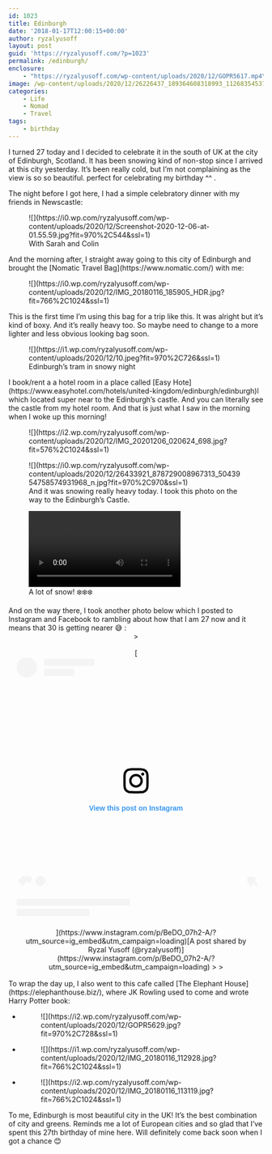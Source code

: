 ```yaml
---
id: 1023
title: Edinburgh
date: '2018-01-17T12:00:15+00:00'
author: ryzalyusoff
layout: post
guid: 'https://ryzalyusoff.com/?p=1023'
permalink: /edinburgh/
enclosure:
    - "https://ryzalyusoff.com/wp-content/uploads/2020/12/GOPR5617.mp4\n2219284\nvideo/mp4\n"
image: /wp-content/uploads/2020/12/26226437_189364608318993_1126835453798907904_n.jpg
categories:
    - Life
    - Nomad
    - Travel
tags:
    - birthday
---
```


I turned 27 today and I decided to celebrate it in the south of UK at the city of Edinburgh, Scotland. It has been snowing kind of non-stop since I arrived at this city yesterday. It’s been really cold, but I’m not complaining as the view is so so beautiful. perfect for celebrating my birthday ^^ .

The night before I got here, I had a simple celebratory dinner with my friends in Newscastle:

<figure class="wp-block-image">![](https://i0.wp.com/ryzalyusoff.com/wp-content/uploads/2020/12/Screenshot-2020-12-06-at-01.55.59.jpg?fit=970%2C544&ssl=1)<figcaption>With Sarah and Colin</figcaption></figure>And the morning after, I straight away going to this city of Edinburgh and brought the [Nomatic Travel Bag](https://www.nomatic.com/) with me:

<figure class="wp-block-image">![](https://i0.wp.com/ryzalyusoff.com/wp-content/uploads/2020/12/IMG_20180116_185905_HDR.jpg?fit=766%2C1024&ssl=1)</figure>This is the first time I’m using this bag for a trip like this. It was alright but it’s kind of boxy. And it’s really heavy too. So maybe need to change to a more lighter and less obvious looking bag soon.

<figure class="wp-block-image">![](https://i1.wp.com/ryzalyusoff.com/wp-content/uploads/2020/12/10.jpeg?fit=970%2C726&ssl=1)<figcaption>Edinburgh’s tram in snowy night</figcaption></figure>I book/rent a a hotel room in a place called [Easy Hote](https://www.easyhotel.com/hotels/united-kingdom/edinburgh/edinburgh)l which located super near to the Edinburgh’s castle. And you can literally see the castle from my hotel room. And that is just what I saw in the morning when I woke up this morning!

<figure class="wp-block-image">![](https://i2.wp.com/ryzalyusoff.com/wp-content/uploads/2020/12/IMG_20201206_020624_698.jpg?fit=576%2C1024&ssl=1)</figure><figure class="wp-block-image">![](https://i0.wp.com/ryzalyusoff.com/wp-content/uploads/2020/12/26433921_878729008967313_5043954758574931968_n.jpg?fit=970%2C970&ssl=1)<figcaption>And it was snowing really heavy today. I took this photo on the way to the Edinburgh’s Castle. </figcaption></figure><figure class="wp-block-video"><video controls="" src="https://ryzalyusoff.com/wp-content/uploads/2020/12/GOPR5617.mp4"></video><figcaption>A lot of snow! ❄️❄️❄️</figcaption></figure>And on the way there, I took another photo below which I posted to Instagram and Facebook to rambling about how that I am 27 now and it means that 30 is getting nearer 😅 :

<center>> <div style="padding:16px;"> [<div style=" display: flex; flex-direction: row; align-items: center;"><div style="background-color: #F4F4F4; border-radius: 50%; flex-grow: 0; height: 40px; margin-right: 14px; width: 40px;"></div><div style="display: flex; flex-direction: column; flex-grow: 1; justify-content: center;"><div style=" background-color: #F4F4F4; border-radius: 4px; flex-grow: 0; height: 14px; margin-bottom: 6px; width: 100px;"></div><div style=" background-color: #F4F4F4; border-radius: 4px; flex-grow: 0; height: 14px; width: 60px;"></div></div></div><div style="padding: 19% 0;"></div><div style="display:block; height:50px; margin:0 auto 12px; width:50px;"><svg height="50px" version="1.1" viewbox="0 0 60 60" width="50px" xmlns="https://www.w3.org/2000/svg" xmlns:xlink="https://www.w3.org/1999/xlink"><g fill="none" fill-rule="evenodd" stroke="none" stroke-width="1"><g fill="#000000" transform="translate(-511.000000, -20.000000)"><g><path d="M556.869,30.41 C554.814,30.41 553.148,32.076 553.148,34.131 C553.148,36.186 554.814,37.852 556.869,37.852 C558.924,37.852 560.59,36.186 560.59,34.131 C560.59,32.076 558.924,30.41 556.869,30.41 M541,60.657 C535.114,60.657 530.342,55.887 530.342,50 C530.342,44.114 535.114,39.342 541,39.342 C546.887,39.342 551.658,44.114 551.658,50 C551.658,55.887 546.887,60.657 541,60.657 M541,33.886 C532.1,33.886 524.886,41.1 524.886,50 C524.886,58.899 532.1,66.113 541,66.113 C549.9,66.113 557.115,58.899 557.115,50 C557.115,41.1 549.9,33.886 541,33.886 M565.378,62.101 C565.244,65.022 564.756,66.606 564.346,67.663 C563.803,69.06 563.154,70.057 562.106,71.106 C561.058,72.155 560.06,72.803 558.662,73.347 C557.607,73.757 556.021,74.244 553.102,74.378 C549.944,74.521 548.997,74.552 541,74.552 C533.003,74.552 532.056,74.521 528.898,74.378 C525.979,74.244 524.393,73.757 523.338,73.347 C521.94,72.803 520.942,72.155 519.894,71.106 C518.846,70.057 518.197,69.06 517.654,67.663 C517.244,66.606 516.755,65.022 516.623,62.101 C516.479,58.943 516.448,57.996 516.448,50 C516.448,42.003 516.479,41.056 516.623,37.899 C516.755,34.978 517.244,33.391 517.654,32.338 C518.197,30.938 518.846,29.942 519.894,28.894 C520.942,27.846 521.94,27.196 523.338,26.654 C524.393,26.244 525.979,25.756 528.898,25.623 C532.057,25.479 533.004,25.448 541,25.448 C548.997,25.448 549.943,25.479 553.102,25.623 C556.021,25.756 557.607,26.244 558.662,26.654 C560.06,27.196 561.058,27.846 562.106,28.894 C563.154,29.942 563.803,30.938 564.346,32.338 C564.756,33.391 565.244,34.978 565.378,37.899 C565.522,41.056 565.552,42.003 565.552,50 C565.552,57.996 565.522,58.943 565.378,62.101 M570.82,37.631 C570.674,34.438 570.167,32.258 569.425,30.349 C568.659,28.377 567.633,26.702 565.965,25.035 C564.297,23.368 562.623,22.342 560.652,21.575 C558.743,20.834 556.562,20.326 553.369,20.18 C550.169,20.033 549.148,20 541,20 C532.853,20 531.831,20.033 528.631,20.18 C525.438,20.326 523.257,20.834 521.349,21.575 C519.376,22.342 517.703,23.368 516.035,25.035 C514.368,26.702 513.342,28.377 512.574,30.349 C511.834,32.258 511.326,34.438 511.181,37.631 C511.035,40.831 511,41.851 511,50 C511,58.147 511.035,59.17 511.181,62.369 C511.326,65.562 511.834,67.743 512.574,69.651 C513.342,71.625 514.368,73.296 516.035,74.965 C517.703,76.634 519.376,77.658 521.349,78.425 C523.257,79.167 525.438,79.673 528.631,79.82 C531.831,79.965 532.853,80.001 541,80.001 C549.148,80.001 550.169,79.965 553.369,79.82 C556.562,79.673 558.743,79.167 560.652,78.425 C562.623,77.658 564.297,76.634 565.965,74.965 C567.633,73.296 568.659,71.625 569.425,69.651 C570.167,67.743 570.674,65.562 570.82,62.369 C570.966,59.17 571,58.147 571,50 C571,41.851 570.966,40.831 570.82,37.631"></path></g></g></g></svg></div><div style="padding-top: 8px;"><div style=" color:#3897f0; font-family:Arial,sans-serif; font-size:14px; font-style:normal; font-weight:550; line-height:18px;"> View this post on Instagram</div></div><div style="padding: 12.5% 0;"></div><div style="display: flex; flex-direction: row; margin-bottom: 14px; align-items: center;"><div><div style="background-color: #F4F4F4; border-radius: 50%; height: 12.5px; width: 12.5px; transform: translateX(0px) translateY(7px);"></div><div style="background-color: #F4F4F4; height: 12.5px; transform: rotate(-45deg) translateX(3px) translateY(1px); width: 12.5px; flex-grow: 0; margin-right: 14px; margin-left: 2px;"></div><div style="background-color: #F4F4F4; border-radius: 50%; height: 12.5px; width: 12.5px; transform: translateX(9px) translateY(-18px);"></div></div><div style="margin-left: 8px;"><div style=" background-color: #F4F4F4; border-radius: 50%; flex-grow: 0; height: 20px; width: 20px;"></div><div style=" width: 0; height: 0; border-top: 2px solid transparent; border-left: 6px solid #f4f4f4; border-bottom: 2px solid transparent; transform: translateX(16px) translateY(-4px) rotate(30deg)"></div></div><div style="margin-left: auto;"><div style=" width: 0px; border-top: 8px solid #F4F4F4; border-right: 8px solid transparent; transform: translateY(16px);"></div><div style=" background-color: #F4F4F4; flex-grow: 0; height: 12px; width: 16px; transform: translateY(-4px);"></div><div style=" width: 0; height: 0; border-top: 8px solid #F4F4F4; border-left: 8px solid transparent; transform: translateY(-4px) translateX(8px);"></div></div></div><div style="display: flex; flex-direction: column; flex-grow: 1; justify-content: center; margin-bottom: 24px;"><div style=" background-color: #F4F4F4; border-radius: 4px; flex-grow: 0; height: 14px; margin-bottom: 6px; width: 224px;"></div><div style=" background-color: #F4F4F4; border-radius: 4px; flex-grow: 0; height: 14px; width: 144px;"></div></div>](https://www.instagram.com/p/BeDO_07h2-A/?utm_source=ig_embed&utm_campaign=loading)[A post shared by Ryzal Yusoff (@ryzalyusoff)](https://www.instagram.com/p/BeDO_07h2-A/?utm_source=ig_embed&utm_campaign=loading)
> 
> </div>

 <script async="" src="//www.instagram.com/embed.js"></script></center>To wrap the day up, I also went to this cafe called [The Elephant House](https://elephanthouse.biz/), where JK Rowling used to come and wrote Harry Potter book:

- <figure>![](https://i2.wp.com/ryzalyusoff.com/wp-content/uploads/2020/12/GOPR5629.jpg?fit=970%2C728&ssl=1)</figure>
- <figure>![](https://i1.wp.com/ryzalyusoff.com/wp-content/uploads/2020/12/IMG_20180116_112928.jpg?fit=766%2C1024&ssl=1)</figure>
- <figure>![](https://i2.wp.com/ryzalyusoff.com/wp-content/uploads/2020/12/IMG_20180116_113119.jpg?fit=766%2C1024&ssl=1)</figure>

To me, Edinburgh is most beautiful city in the UK! It’s the best combination of city and greens. Reminds me a lot of European cities and so glad that I’ve spent this 27th birthday of mine here. Will definitely come back soon when I got a chance 😊